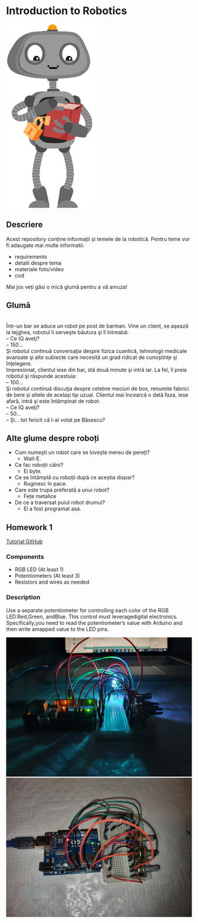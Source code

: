 # Introduction to Robotics

![Robotics GIF](giphy.gif)

## Descriere

Acest repository conține informații și temele de la robotică. Pentru teme vor fi adaugate mai multe informatii: <br> 
 - requirements
 - detalii despre tema
 - materiale foto/video
 - cod

Mai jos veți găsi o mică glumă pentru a vă amuza!

## Glumă
 <br> 
Într-un bar se aduce un robot pe post de barman. Vine un client, se aşează la tejghea, robotul îi serveşte băutura şi îl întreabă: <br> 
– Ce IQ aveţi? <br> 
– 150… <br> 
Şi robotul continuă conversaţia despre fizica cuantică, tehnologii medicale avansate şi alte subiecte care necesită un grad ridicat de cunoştinţe şi înţelegere.  <br> Impresionat, clientul iese din bar, stă două minute şi intră iar. La fel, îl preia robotul şi răspunde acestuia: <br> 
– 100… <br> 
Şi robotul continuă discuţia despre celebre meciuri de box, renumite fabrici de bere şi altele de acelaşi tip uzual. Clientul mai încearcă o dată faza, iese afară, intră şi este întâmpinat de robot: <br> 
– Ce IQ aveţi? <br> 
– 50… <br> 
– Şi… tot fericit că l-ai votat pe Băsescu? <br> 

## Alte glume despre roboți

- Cum numești un robot care se lovește mereu de pereți?
  - Wall-E.
- Ce fac roboții câini?
  - Ei byte.
- Ce se întâmplă cu roboții după ce aceștia dispar?
  - Ruginesc în pace.
- Care este trupa preferată a unui robot?
  - Fețe metalice
- De ce a traversat puiul robot drumul?
  - El a fost programat asa.

## Homework 1

[Tutorial GitHub]([https://www.youtube.com/watch?v=VIDEO_ID](https://youtu.be/1N3irRfwCFM))

### Components
- RGB LED (At least 1)
- Potentiometers (At least 3)
- Resistors and wires as needed

### Description
Use a separate potentiometer for controlling each color of the RGB LED:Red,Green, andBlue.  This control must leveragedigital electronics.  Specifically,you  need  to  read  the  potentiometer’s  value  with  Arduino  and  then  write  amapped value to the LED pins.

![Tema 1](t1.jpeg) ![Tema1](t11.jpeg) 

